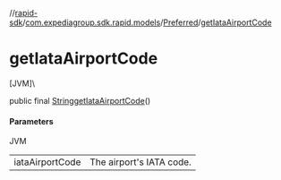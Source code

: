 //[rapid-sdk](../../../index.md)/[com.expediagroup.sdk.rapid.models](../index.md)/[Preferred](index.md)/[getIataAirportCode](get-iata-airport-code.md)

# getIataAirportCode

[JVM]\

public final [String](https://docs.oracle.com/javase/8/docs/api/java/lang/String.html)[getIataAirportCode](get-iata-airport-code.md)()

#### Parameters

JVM

| | |
|---|---|
| iataAirportCode | The airport's IATA code. |
